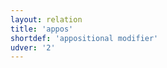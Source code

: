 ```yaml
---
layout: relation
title: 'appos'
shortdef: 'appositional modifier'
udver: '2'
---
```

<!-- Interlanguage links updated Čt lis 12 09:43:13 CET 2020 -->
